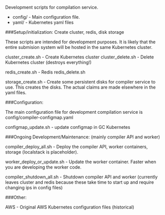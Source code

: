 Development scripts for compilation service.

* config/		- Main configuration file.
* yaml/			- Kubernetes yaml files

###Setup/initialization:	Create cluster, redis, disk storage

  These scripts are intended for development purposes. It is likely that the entire
  submision system will be hosted in the same Kubernetes cluster.

  cluster_create.sh	- Create Kubernetes cluster
  cluster_delete.sh	- Delete Kubernetes cluster (destroys everything!)

  redis_create.sh		- Redis
  redis_delete.sh

  storage_create.sh	- Create some persistent disks for compiler service 
                          to use. This creates the disks. The actual claims are 
                          made elsewhere in the yaml files.

###Configuration:

  The main configuration file for development compilation service is config/compiler-configmap.yaml

  configmap_update.sh - update configmap in GC Kubernetes

###Ongoing Development/Maintenance: (mainly compiler API and worker)

  compiler_deploy_all.sh - Deploy the compiler API, worker containers, 
			   storage (localstack is placeholder).

  worker_deploy_or_update.sh - Update the worker container. Faster when you are
                            developing the worker code.

  compiler_shutdown_all.sh - Shutdown compiler API and worker (currently leaves
			    cluster and redis because these take time to
			    start up and require changing ips in config files)

###Other:

  AWS			- Original AWS Kubernetes configuration files (historical)

